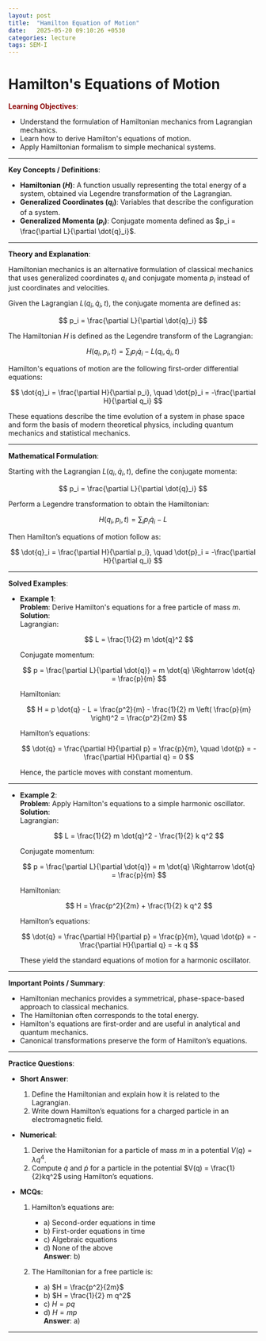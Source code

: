 ```yaml
---
layout: post
title:  "Hamilton Equation of Motion"
date:   2025-05-20 09:10:26 +0530
categories: lecture
tags: SEM-I
---
```


# Hamilton's Equations of Motion

<span style="color:darkred">**Learning Objectives**</span>:
- Understand the formulation of Hamiltonian mechanics from Lagrangian mechanics.
- Learn how to derive Hamilton's equations of motion.
- Apply Hamiltonian formalism to simple mechanical systems.

---

**Key Concepts / Definitions**:
- **Hamiltonian ($H$)**: A function usually representing the total energy of a system, obtained via Legendre transformation of the Lagrangian.
- **Generalized Coordinates ($q_i$)**: Variables that describe the configuration of a system.
- **Generalized Momenta ($p_i$)**: Conjugate momenta defined as $p_i = \frac{\partial L}{\partial \dot{q}_i}$.

---

**Theory and Explanation**:

Hamiltonian mechanics is an alternative formulation of classical mechanics that uses generalized coordinates $q_i$ and conjugate momenta $p_i$ instead of just coordinates and velocities.

Given the Lagrangian $L(q_i, \dot{q}_i, t)$, the conjugate momenta are defined as:

$$
p_i = \frac{\partial L}{\partial \dot{q}_i}
$$

The Hamiltonian $H$ is defined as the Legendre transform of the Lagrangian:

$$
H(q_i, p_i, t) = \sum_i p_i \dot{q}_i - L(q_i, \dot{q}_i, t)
$$

Hamilton's equations of motion are the following first-order differential equations:

$$
\dot{q}_i = \frac{\partial H}{\partial p_i}, \quad \dot{p}_i = -\frac{\partial H}{\partial q_i}
$$

These equations describe the time evolution of a system in phase space and form the basis of modern theoretical physics, including quantum mechanics and statistical mechanics.

---

**Mathematical Formulation**:

Starting with the Lagrangian $L(q_i, \dot{q}_i, t)$, define the conjugate momenta:

$$
p_i = \frac{\partial L}{\partial \dot{q}_i}
$$

Perform a Legendre transformation to obtain the Hamiltonian:

$$
H(q_i, p_i, t) = \sum_i p_i \dot{q}_i - L
$$

Then Hamilton’s equations of motion follow as:

$$
\dot{q}_i = \frac{\partial H}{\partial p_i}, \quad \dot{p}_i = -\frac{\partial H}{\partial q_i}
$$

---

**Solved Examples**:

- **Example 1**:  
  **Problem**: Derive Hamilton's equations for a free particle of mass $m$.  
  **Solution**:  
  Lagrangian:

  $$
  L = \frac{1}{2} m \dot{q}^2
  $$

  Conjugate momentum:

  $$
  p = \frac{\partial L}{\partial \dot{q}} = m \dot{q} \Rightarrow \dot{q} = \frac{p}{m}
  $$

  Hamiltonian:

  $$
  H = p \dot{q} - L = \frac{p^2}{m} - \frac{1}{2} m \left( \frac{p}{m} \right)^2 = \frac{p^2}{2m}
  $$

  Hamilton’s equations:

  $$
  \dot{q} = \frac{\partial H}{\partial p} = \frac{p}{m}, \quad \dot{p} = -\frac{\partial H}{\partial q} = 0
  $$

  Hence, the particle moves with constant momentum.

---

- **Example 2**:  
  **Problem**: Apply Hamilton's equations to a simple harmonic oscillator.  
  **Solution**:  
  Lagrangian:

  $$
  L = \frac{1}{2} m \dot{q}^2 - \frac{1}{2} k q^2
  $$

  Conjugate momentum:

  $$
  p = \frac{\partial L}{\partial \dot{q}} = m \dot{q} \Rightarrow \dot{q} = \frac{p}{m}
  $$

  Hamiltonian:

  $$
  H = \frac{p^2}{2m} + \frac{1}{2} k q^2
  $$

  Hamilton’s equations:

  $$
  \dot{q} = \frac{\partial H}{\partial p} = \frac{p}{m}, \quad \dot{p} = -\frac{\partial H}{\partial q} = -k q
  $$

  These yield the standard equations of motion for a harmonic oscillator.

---

**Important Points / Summary**:
- Hamiltonian mechanics provides a symmetrical, phase-space-based approach to classical mechanics.
- The Hamiltonian often corresponds to the total energy.
- Hamilton's equations are first-order and are useful in analytical and quantum mechanics.
- Canonical transformations preserve the form of Hamilton’s equations.

---

**Practice Questions**:
- **Short Answer**:
  1. Define the Hamiltonian and explain how it is related to the Lagrangian.
  2. Write down Hamilton’s equations for a charged particle in an electromagnetic field.

- **Numerical**:
  1. Derive the Hamiltonian for a particle of mass $m$ in a potential $V(q) = \lambda q^4$.
  2. Compute $\dot{q}$ and $\dot{p}$ for a particle in the potential $V(q) = \frac{1}{2}kq^2$ using Hamilton’s equations.

- **MCQs**:
  1. Hamilton’s equations are:
     - a) Second-order equations in time  
     - b) First-order equations in time  
     - c) Algebraic equations  
     - d) None of the above  
     **Answer**: b)

  2. The Hamiltonian for a free particle is:
     - a) $H = \frac{p^2}{2m}$  
     - b) $H = \frac{1}{2} m q^2$  
     - c) $H = p q$  
     - d) $H = m p$  
     **Answer**: a)

---